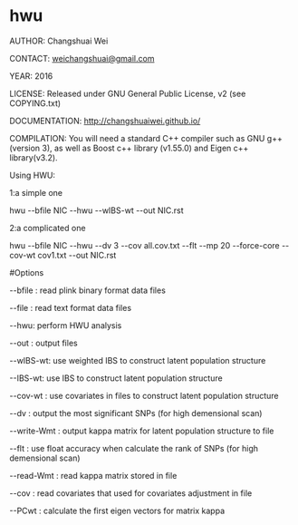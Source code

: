 # hwu

AUTHOR: Changshuai Wei

CONTACT: weichangshuai@gmail.com	

YEAR: 2016

LICENSE: Released under GNU General Public License, v2 (see
COPYING.txt)

DOCUMENTATION: http://changshuaiwei.github.io/


COMPILATION: You will need a standard C++ compiler such as GNU g++  (version 3), as well as Boost c++ library (v1.55.0) and Eigen c++ library(v3.2).


Using HWU:

1:a simple one

hwu --bfile NIC --hwu --wIBS-wt --out NIC.rst

2:a complicated one

hwu --bfile NIC --hwu --dv 3 --cov all.cov.txt --flt --mp 20 --force-core  --cov-wt cov1.txt --out NIC.rst

#Options

--bfile <string> : read plink binary format data files

--file <string>: read text format data files

--hwu: perform HWU analysis

--out <string>: output files

--wIBS-wt: use weighted IBS to construct latent population structure

--IBS-wt: use IBS to construct latent population structure

--cov-wt <string> : use covariates in <string> files to construct latent population structure

--dv <int>: output the most significant <int> SNPs (for high demensional scan)

--write-Wmt <string> : output kappa matrix for latent population structure to <string> file

--flt : use float accuracy when calculate the rank of SNPs (for high demensional scan)

--read-Wmt <string>: read kappa matrix stored in <string> file

--cov <string>: read covariates that used for covariates adjustment in <string> file

--PCwt <int>: calculate the first <int> eigen vectors for matrix kappa

